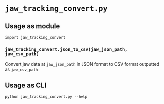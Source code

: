 # `jaw_tracking_convert.py`

## Usage as module

`import jaw_tracking_convert`

### `jaw_tracking_convert.json_to_csv(jaw_json_path, jaw_csv_path)`
Convert jaw data at `jaw_json_path` in JSON format to CSV format outputted as `jaw_csv_path`

## Usage as CLI
`python jaw_tracking_convert.py --help`